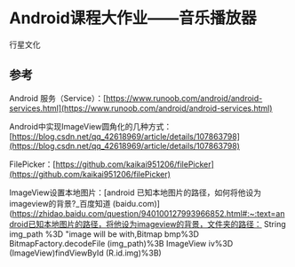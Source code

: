 # Android课程大作业——音乐播放器

行星文化

## 参考

Android 服务（Service）：[https://www.runoob.com/android/android-services.html](https://www.runoob.com/android/android-services.html)

Android中实现ImageView圆角化的几种方式：[https://blog.csdn.net/qq_42618969/article/details/107863798](https://blog.csdn.net/qq_42618969/article/details/107863798)

FilePicker：[https://github.com/kaikai951206/filePicker](https://github.com/kaikai951206/filePicker)

ImageView设置本地图片：[android 已知本地图片的路径，如何将他设为imageview的背景?_百度知道 (baidu.com)](https://zhidao.baidu.com/question/940100127993966852.html#:~:text=android已知本地图片的路径，将他设为imageview的背景，文件夹的路径： String img_path %3D "image will be with,Bitmap bmp%3D BitmapFactory.decodeFile (img_path)%3B ImageView iv%3D (ImageView)findViewById (R.id.img)%3B)
